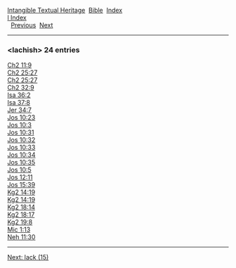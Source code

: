 [Intangible Textual Heritage](../../index)  [Bible](../index) 
[Index](index)   
[l Index](_l_)  
  [Previous](c06563)  [Next](c06565) 

------------------------------------------------------------------------

### &lt;lachish&gt; 24 entries

[Ch2 11:9](../kjv/ch2011.htm#009)  
[Ch2 25:27](../kjv/ch2025.htm#027)  
[Ch2 25:27](../kjv/ch2025.htm#027)  
[Ch2 32:9](../kjv/ch2032.htm#009)  
[Isa 36:2](../kjv/isa036.htm#002)  
[Isa 37:8](../kjv/isa037.htm#008)  
[Jer 34:7](../kjv/jer034.htm#007)  
[Jos 10:23](../kjv/jos010.htm#023)  
[Jos 10:3](../kjv/jos010.htm#003)  
[Jos 10:31](../kjv/jos010.htm#031)  
[Jos 10:32](../kjv/jos010.htm#032)  
[Jos 10:33](../kjv/jos010.htm#033)  
[Jos 10:34](../kjv/jos010.htm#034)  
[Jos 10:35](../kjv/jos010.htm#035)  
[Jos 10:5](../kjv/jos010.htm#005)  
[Jos 12:11](../kjv/jos012.htm#011)  
[Jos 15:39](../kjv/jos015.htm#039)  
[Kg2 14:19](../kjv/kg2014.htm#019)  
[Kg2 14:19](../kjv/kg2014.htm#019)  
[Kg2 18:14](../kjv/kg2018.htm#014)  
[Kg2 18:17](../kjv/kg2018.htm#017)  
[Kg2 19:8](../kjv/kg2019.htm#008)  
[Mic 1:13](../kjv/mic001.htm#013)  
[Neh 11:30](../kjv/neh011.htm#030)  

------------------------------------------------------------------------

[Next: lack (15)](c06565)
